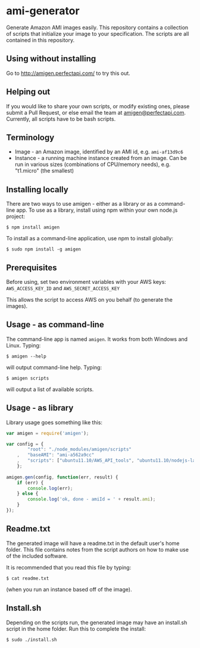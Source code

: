 ami-generator
====
Generate Amazon AMI images easily.  This repository contains a collection of scripts that initialize your image to your specification.  The scripts are all contained in this repository.

Using without installing
------------------------
Go to http://amigen.perfectapi.com/ to try this out.


Helping out
-----------
If you would like to share your own scripts, or modify existing ones, please submit a Pull Request, or else email the team at amigen@perfectapi.com.  Currently, all scripts have to be bash scripts.


Terminology
-----------
* Image - an Amazon image, identified by an AMI id, e.g. `ami-af13d9c6`
* Instance - a running machine instance created from an image.  Can be run in various sizes (combinations of CPU/memory needs), e.g. "t1.micro" (the smallest)


Installing locally
----
There are two ways to use amigen - either as a library or as a command-line app.  To use as a library, install using npm within your own node.js project:

    $ npm install amigen

To install as a command-line application, use npm to install globally:

    $ sudo npm install -g amigen

Prerequisites
----
Before using, set two environment variables with your AWS keys:
`AWS_ACCESS_KEY_ID`
and `AWS_SECRET_ACCESS_KEY`
  
This allows the script to access AWS on you behalf (to generate the images).  

Usage - as command-line
----
The command-line app is named `amigen`.  It works from both Windows and Linux.  Typing:

	$ amigen --help
	
will output command-line help.  Typing:

	$ amigen scripts

will output a list of available scripts.

Usage - as library
----
Library usage goes something like this:

```javascript
var amigen = require('amigen');

var config = {   
        "root": "./node_modules/amigen/scripts"
    ,   "baseAMI": "ami-a562a9cc"
    ,   "scripts": ["ubuntu11.10/AWS_API_tools", "ubuntu11.10/nodejs-latest"]
    };
    
amigen.gen(config, function(err, result) {
    if (err) {
        console.log(err);
    } else {
        console.log('ok, done - amiId = ' + result.ami);
    }
});
```

Readme.txt
----------
The generated image will have a readme.txt in the default user's home folder.  This file contains notes from the script authors on how 
to make use of the included software.

It is recommended that you read this file by typing:

    $ cat readme.txt
  
(when you run an instance based off of the image).

Install.sh
----------
Depending on the scripts run, the generated image may have an install.sh script in the home folder.  Run this to complete the install:

    $ sudo ./install.sh
